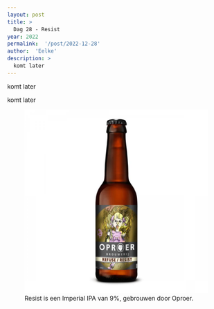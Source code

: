 ```yaml
---
layout: post
title: >
  Dag 28 - Resist
year: 2022
permalink:  '/post/2022-12-28'
author:  'Eelke'
description: >
  komt later
---
```

<p class='intro'><span class='dropcap'>k</span>omt later</p>

komt later

<figure><img src='/assets/img/beer_2022-12-28.jpg' alt=''/> <figcaption>Resist is een Imperial IPA van 9%, gebrouwen door Oproer.</figcaption></figure>
